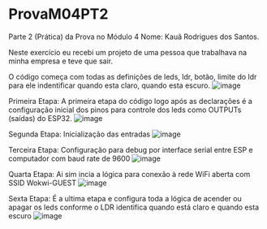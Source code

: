 # ProvaM04PT2
Parte 2 (Prática) da Prova no Módulo 4
Nome: Kauã Rodrigues dos Santos.


Neste exercício eu recebi um projeto de uma pessoa que trabalhava na minha empresa e teve que sair.

O código começa com todas as definições de leds, ldr, botão, limite do ldr para ele indentificar quando esta claro, quando esta escuro.
![image](https://github.com/user-attachments/assets/a909168a-224f-4b1e-b5fd-3e6f38c582ac)


Primeira Etapa:
A primeira etapa do código logo após as declarações é a configuração inicial dos pinos para controle dos leds como OUTPUTs (saídas) do ESP32.
![image](https://github.com/user-attachments/assets/89a8bb98-92a7-4420-b0a2-f40c8c78250c)


Segunda Etapa:
Inicialização das entradas
![image](https://github.com/user-attachments/assets/81806ab3-0037-4e20-a234-b1a2ec917cc7)


Terceira Etapa:
Configuração para debug por interface serial entre ESP e computador com baud rate de 9600
![image](https://github.com/user-attachments/assets/4e862f35-ec56-40a3-910f-8a6f14b722d2)


Quarta Etapa:
Ai sim incia a lógica para conexão à rede WiFi aberta com SSID Wokwi-GUEST
![image](https://github.com/user-attachments/assets/1aa8f9ff-67a4-4cd1-9771-365ea6d6750c)


Sexta Etapa:
É a ultima etapa e configura toda a lógica de acender ou apagar os leds conforme o LDR identifica quando está claro e quando esta escuro
![image](https://github.com/user-attachments/assets/9960daf1-567a-4959-875c-1e327ffb0007)
